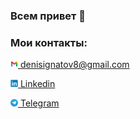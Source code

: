### Всем привет 👋

### Мои контакты:&#32;&#32;

<a href='mailto:denisignatov8@gmail.com'><img src='./readme_icon/gmail.svg' alt='gmail' width='12px'> denisignatov8@gmail.com</a>


<a href='https://www.linkedin.com/in/ignatov-ru/'><img src='./readme_icon/linkedin.svg' alt='linkedin'  width='12px'> Linkedin</a>


<a href='https://t.me/ignatov_ru'><img src='./readme_icon/telegram.svg' alt='telegram' width='12px'> Telegram</a>

